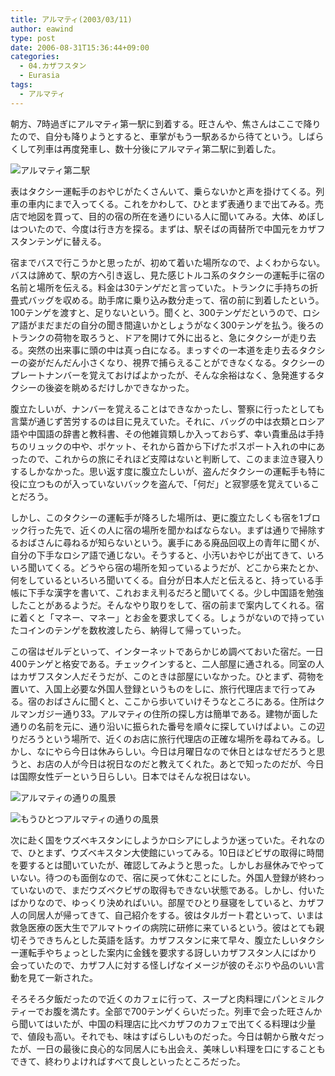 ```yaml
---
title: アルマティ(2003/03/11)
author: eawind
type: post
date: 2006-08-31T15:36:44+09:00
categories:
  - 04.カザフスタン
  - Eurasia
tags:
  - アルマティ
---
```

朝方、7時過ぎにアルマティ第一駅に到着する。旺さんや、焦さんはここで降りたので、自分も降りようとすると、車掌がもう一駅あるから待てという。しばらくして列車は再度発車し、数十分後にアルマティ第二駅に到着した。

![アルマティ第二駅](/img/2006/09/200303100626481.jpg)

表はタクシー運転手のおやじがたくさんいて、乗らないかと声を掛けてくる。列車の車内にまで入ってくる。これをかわして、ひとまず表通りまで出てみる。売店で地図を買って、目的の宿の所在を通りにいる人に聞いてみる。大体、めぼしはついたので、今度は行き方を探る。まずは、駅そばの両替所で中国元をカザフスタンテンゲに替える。

宿までバスで行こうかと思ったが、初めて着いた場所なので、よくわからない。バスは諦めて、駅の方へ引き返し、見た感じトルコ系のタクシーの運転手に宿の名前と場所を伝える。料金は30テンゲだと言っていた。トランクに手持ちの折畳式バッグを収める。助手席に乗り込み数分走って、宿の前に到着したという。100テンゲを渡すと、足りないという。聞くと、300テンゲだというので、ロシア語がまだまだの自分の聞き間違いかとしょうがなく300テンゲを払う。後ろのトランクの荷物を取ろうと、ドアを開けて外に出ると、急にタクシーが走り去る。突然の出来事に頭の中は真っ白になる。まっすぐの一本道を走り去るタクシーの姿がだんだん小さくなり、視界で捕らえることができなくなる。タクシーのプレートナンバーを覚えておけばよかったが、そんな余裕はなく、急発進するタクシーの後姿を眺めるだけしかできなかった。

腹立たしいが、ナンバーを覚えることはできなかったし、警察に行ったとしても言葉が通じず苦労するのは目に見えていた。それに、バッグの中は衣類とロシア語や中国語の辞書と教科書、その他雑貨類しか入っておらず、幸い貴重品は手持ちのリュックの中や、ポケット、それから首から下げたポスポート入れの中にあったので、これからの旅にそれほど支障はないと判断して、このまま泣き寝入りするしかなかった。思い返す度に腹立たしいが、盗んだタクシーの運転手も特に役に立つものが入っていないバックを盗んで、「何だ」と寂寥感を覚えていることだろう。

しかし、このタクシーの運転手が降ろした場所は、更に腹立たしくも宿を1ブロック行った先で、近くの人に宿の場所を聞かねばならない。まずは通りで掃除するおばさんに尋ねるが知らないという。裏手にある廃品回収上の青年に聞くが、自分の下手なロシア語で通じない。そうすると、小汚いおやじが出てきて、いろいろ聞いてくる。どうやら宿の場所を知っているようだが、どこから来たとか、何をしているといろいろ聞いてくる。自分が日本人だと伝えると、持っている手帳に下手な漢字を書いて、これおまえ判るだろと聞いてくる。少し中国語を勉強したことがあるようだ。そんなやり取りをして、宿の前まで案内してくれる。宿に着くと「マネー、マネー」とお金を要求してくる。しょうがないので持っていたコインのテンゲを数枚渡したら、納得して帰っていった。

この宿はゼルデといって、インターネットであらかじめ調べておいた宿だ。一日400テンゲと格安である。チェックインすると、二人部屋に通される。同室の人はカザフスタン人だそうだが、このときは部屋にいなかった。ひとまず、荷物を置いて、入国上必要な外国人登録というものをしに、旅行代理店まで行ってみる。宿のおばさんに聞くと、ここから歩いていけそうなところにある。住所はクルマンガジー通り33。アルマティの住所の探し方は簡単である。建物が面した通りの名前を元に、通り沿いに振られた番号を順々に探していけばよい。この辺りだろうという場所で、近くのお店に旅行代理店の正確な場所を尋ねてみる。しかし、なにやら今日は休みらしい。今日は月曜日なので休日とはなぜだろうと思うと、お店の人が今日は祝日なのだと教えてくれた。あとで知ったのだが、今日は国際女性デーという日らしい。日本ではそんな祝日はない。

![アルマティの通りの風景](/img/2006/09/200303101228441.jpg)

![もうひとつアルマティの通りの風景](/img/2006/09/200303101553201.jpg)

次に赴く国をウズベキスタンにしようかロシアにしようか迷っていた。それなので、ひとまず、ウズベキスタン大使館にいってみる。10日ほどビザの取得に時間を要するとは聞いていたが、確認してみようと思った。しかしお昼休みでやっていない。待つのも面倒なので、宿に戻って休むことにした。外国人登録が終わっていないので、まだウズベクビザの取得もできない状態である。しかし、付いたばかりなので、ゆっくり決めればいい。部屋でひとり昼寝をしていると、カザフ人の同居人が帰ってきて、自己紹介をする。彼はタルガート君といって、いまは救急医療の医大生でアルマトゥイの病院に研修に来ているという。彼はとても親切そうできちんとした英語を話す。カザフスタンに来て早々、腹立たしいタクシー運転手やちょっとした案内に金銭を要求する訝しいカザフスタン人にばかり会っていたので、カザフ人に対する怪しげなイメージが彼のそぶりや品のいい言動を見て一新された。

そろそろ夕飯だったので近くのカフェに行って、スープと肉料理にパンとミルクティーでお腹を満たす。全部で700テンゲくらいだった。列車で会った旺さんから聞いてはいたが、中国の料理店に比べカザフのカフェで出てくる料理は少量で、値段も高い。それでも、味はすばらしいものだった。今日は朝から散々だったが、一日の最後に良心的な同居人にも出会え、美味しい料理を口にすることもできて、終わりよければすべて良しといったところだった。
